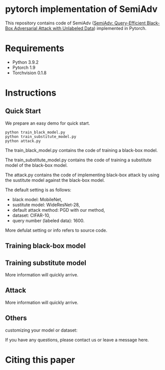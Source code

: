 # pytorch implementation of SemiAdv
This repository contains code of SemiAdv ([SemiAdv: Query-Efficient Black-Box Adversarial Attack with Unlabeled Data]()) implemented in Pytorch.

# Requirements
+ Python 3.9.2
+ Pytorch 1.9
+ Torchvision 0.1.8

# Instructions

## Quick Start
We prepare an easy demo for quick start.
```
python train_black_model.py
python train_substitute_model.py
python attack.py
```
The train_black_model.py contains the code of training a black-box model.

The train_substitute_model.py contains the code of training a substitute model of the black-box model.

The attack.py contains the code of implementing black-box attack by using the sustitute model against the black-box model.

The default setting is as follows:
  + black model: MobileNet,
  + sustitute model: WideResNet-28,
  + default attack method: PGD with our method,
  + dataset: CIFAR-10,
  + query number (labeled data): 1600.
  
More defulat setting or info refers to source code.

## Training black-box model

## Training substitute model
More information will quickly arrive.

## Attack
More information will quickly arrive.

## Others
customizing your model or dataset:

If you have any questions, please contact us or leave a message here.

# Citing this paper

